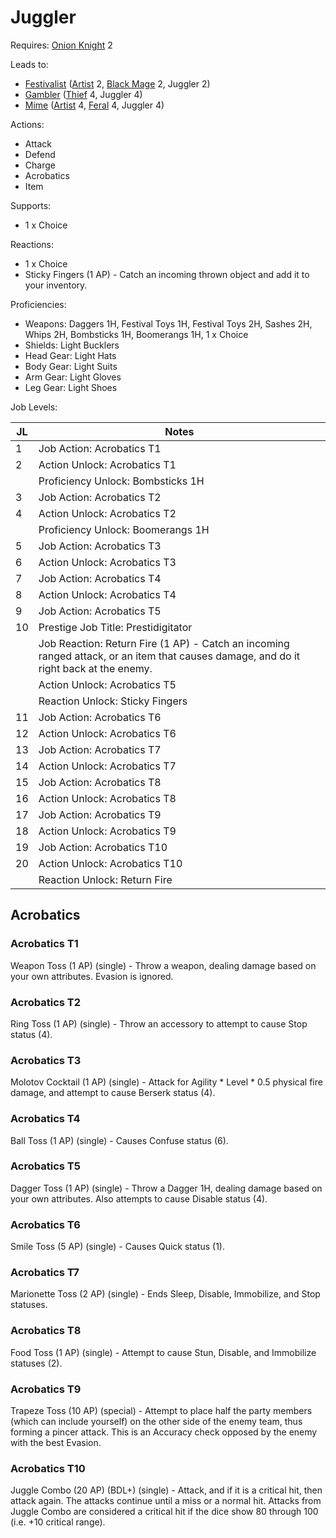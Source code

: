 # Juggler

Requires: [Onion Knight](/Jobs/JobDetails/OnionKnight.md) 2

Leads to:

- [Festivalist](/Jobs/JobDetails/Festivalist.md) ([Artist](/Jobs/JobDetails/Artist.md) 2, [Black Mage](/Jobs/JobDetails/BlackMage.md) 2, Juggler 2)
- [Gambler](/Jobs/JobDetails/Gambler.md) ([Thief](/Jobs/JobDetails/Thief.md) 4, Juggler 4)
- [Mime](/Jobs/JobDetails/Mime.md) ([Artist](/Jobs/JobDetails/Artist.md) 4, [Feral](/Jobs/JobDetails/Feral.md) 4, Juggler 4)

Actions:

- Attack
- Defend
- Charge
- Acrobatics
- Item

Supports:

- 1 x Choice

Reactions:

- 1 x Choice
- Sticky Fingers (1 AP) - Catch an incoming thrown object and add it to your inventory.

Proficiencies:

- Weapons: Daggers 1H, Festival Toys 1H, Festival Toys 2H, Sashes 2H, Whips 2H, Bombsticks 1H, Boomerangs 1H, 1 x Choice
- Shields: Light Bucklers
- Head Gear: Light Hats
- Body Gear: Light Suits
- Arm Gear: Light Gloves
- Leg Gear: Light Shoes

Job Levels:

| JL | Notes |
| --- | --- |
| 1 | Job Action: Acrobatics T1
| 2 | Action Unlock: Acrobatics T1
|   | Proficiency Unlock: Bombsticks 1H
| 3 | Job Action: Acrobatics T2
| 4 | Action Unlock: Acrobatics T2
|   | Proficiency Unlock: Boomerangs 1H
| 5 | Job Action: Acrobatics T3
| 6 | Action Unlock: Acrobatics T3
| 7 | Job Action: Acrobatics T4
| 8 | Action Unlock: Acrobatics T4
| 9 | Job Action: Acrobatics T5
| 10 | Prestige Job Title: Prestidigitator
|    | Job Reaction: Return Fire (1 AP) - Catch an incoming ranged attack, or an item that causes damage, and do it right back at the enemy.
|    | Action Unlock: Acrobatics T5
|    | Reaction Unlock: Sticky Fingers
| 11 | Job Action: Acrobatics T6
| 12 | Action Unlock: Acrobatics T6
| 13 | Job Action: Acrobatics T7
| 14 | Action Unlock: Acrobatics T7
| 15 | Job Action: Acrobatics T8
| 16 | Action Unlock: Acrobatics T8
| 17 | Job Action: Acrobatics T9
| 18 | Action Unlock: Acrobatics T9
| 19 | Job Action: Acrobatics T10
| 20 | Action Unlock: Acrobatics T10
|    | Reaction Unlock: Return Fire

## Acrobatics

### Acrobatics T1

Weapon Toss (1 AP) (single) - Throw a weapon, dealing damage based on your own attributes. Evasion is ignored.

### Acrobatics T2

Ring Toss (1 AP) (single) - Throw an accessory to attempt to cause Stop status (4).

### Acrobatics T3

Molotov Cocktail (1 AP) (single) - Attack for Agility * Level * 0.5 physical fire damage, and attempt to cause Berserk status (4).

### Acrobatics T4

Ball Toss (1 AP) (single) - Causes Confuse status (6).

### Acrobatics T5

Dagger Toss (1 AP) (single) - Throw a Dagger 1H, dealing damage based on your own attributes. Also attempts to cause Disable status (4).

### Acrobatics T6

Smile Toss (5 AP) (single) - Causes Quick status (1).

### Acrobatics T7

Marionette Toss (2 AP) (single) - Ends Sleep, Disable, Immobilize, and Stop statuses.

### Acrobatics T8

Food Toss (1 AP) (single) - Attempt to cause Stun, Disable, and Immobilize statuses (2).

### Acrobatics T9

Trapeze Toss (10 AP) (special) - Attempt to place half the party members (which can include yourself) on the other side of the enemy team, thus forming a pincer attack. This is an Accuracy check opposed by the enemy with the best Evasion.

### Acrobatics T10

Juggle Combo (20 AP) (BDL+) (single) - Attack, and if it is a critical hit, then attack again. The attacks continue until a miss or a normal hit. Attacks from Juggle Combo are considered a critical hit if the dice show 80 through 100 (i.e. +10 critical range).
